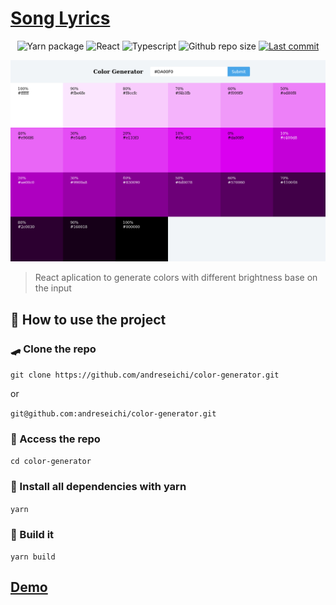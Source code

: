 # [Song Lyrics](https://song-lyrics-gamma.vercel.app/)

<p align="center">
    <img alt="Yarn package" src="https://img.shields.io/badge/Yarn-2C8EBB?style=for-the-badge&logo=yarn&logoColor=fff">
    <img alt="React" src="https://img.shields.io/badge/React-000?style=for-the-badge&logo=react">
    <img alt="Typescript" src="https://img.shields.io/badge/Typescript-fff?style=for-the-badge&logo=typescript">
    <img alt="Github repo size" src="https://img.shields.io/github/repo-size/andreseichi/color-generator?style=for-the-badge">
    <a href="https://github.com/andreseichi/color-generator/commits"><img alt="Last commit" src="https://img.shields.io/github/last-commit/andreseichi/color-generator?style=for-the-badge" /></a>
</p>

<div align="center">
  <img src="./screenshots/screenshot.png" alt="Screenshot">
</div>

> React aplication to generate colors with different brightness base on the input

## 🚀 How to use the project

### 🛹 Clone the repo

`git clone https://github.com/andreseichi/color-generator.git`

or

`git@github.com:andreseichi/color-generator.git`

### 📒 Access the repo

`cd color-generator`

### 🧭 Install all dependencies with yarn

`yarn`

### 🔨 Build it

`yarn build`

## [Demo]('https://color-generator-nu.vercel.app/')

